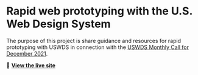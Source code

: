 # Rapid web prototyping with the U.S. Web Design System

The purpose of this project is share guidance and resources for rapid prototyping with USWDS in connection with the [USWDS Monthly Call for December 2021](https://digital.gov/event/2021/12/16/uswds-monthly-call-december-2021/).

🔗 [**View the live site**](https://federalist-d5e7c07c-6ffa-4b8e-935f-49a7df24a505.app.cloud.gov/preview/uswds/uswds-sandbox/rwp-with-uswds/)